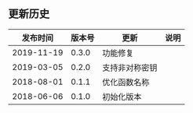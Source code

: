 ﻿更新历史
---------------------------------------------------------------------

|    发布时间      |  版本号    | 更新       | 说明 |
| ---------------| -----------|-----------|---------|
| 2019-11-19 | 0.3.0 | 功能修复 |  |
| 2019-03-05 | 0.2.0 | 支持非对称密钥 |  |
| 2018-08-01 | 0.1.1 | 优化函数名称 | |
| 2018-06-06 | 0.1.0 | 初始化版本 | |

